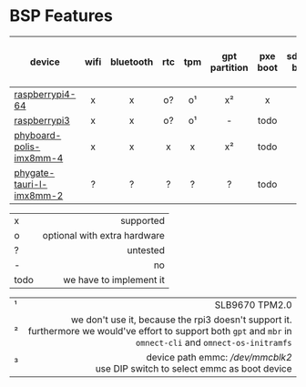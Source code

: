 # BSP Features
| device                                                                                             | wifi  | bluetooth |  rtc  |  tpm  | gpt partition | pxe boot | sdcard boot | emmc boot | uart (uboot + linux) | PoR detect | Hardware Watchdog |
| -------------------------------------------------------------------------------------------------- | :---: | :-------: | :---: | :---: | :-----------: | :------: | :---------: | :-------: | :------------------: | :--------: | :---------------: |
| [raspberrypi4-64](https://www.raspberrypi.org/)                                                    |   x   |     x     |  o?   |  o¹   |      x²       |    x     |      x      |     -     |          x           |     x      |         x         |
| [raspberrypi3](https://www.raspberrypi.org/)                                                       |   x   |     x     |  o?   |  o¹   |       -       |   todo   |      x      |     -     |          x           |     ?      |         ?         |
| [phyboard-polis-imx8mm-4](https://www.phytec.eu/product-eu/single-board-computer/phyboard-polis/)  |   x   |     x     |   x   |   x   |      x²       |   todo   |      x      |     ?     |          x           |     x      |         ?         |
| [phygate-tauri-l-imx8mm-2](https://www.phytec.eu/en/produkte/fertige-geraete-oem/phygate-tauri-l/) |   ?   |     ?     |   ?   |   ?   |       ?       |   todo   |      x      |    x³     |          x           |     x      |         x         |

|      |                              |
| ---- | ---------------------------: |
| x    |                    supported |
| o    | optional with extra hardware |
| ?    |                     untested |
| -    |                           no |
| todo |      we have to implement it |

|     |                                                                                                                                                                |
| --- | -------------------------------------------------------------------------------------------------------------------------------------------------------------: |
| ¹   |                                                                                                                                                 SLB9670 TPM2.0 |
| ²   | we don't use it, because the rpi3 doesn't support it. furthermore we would've effort to support both `gpt` and `mbr` in `omnect-cli` and `omnect-os-initramfs` |
| ³   |                                                                            device path emmc: */dev/mmcblk2* <br/> use DIP switch to select emmc as boot device |
